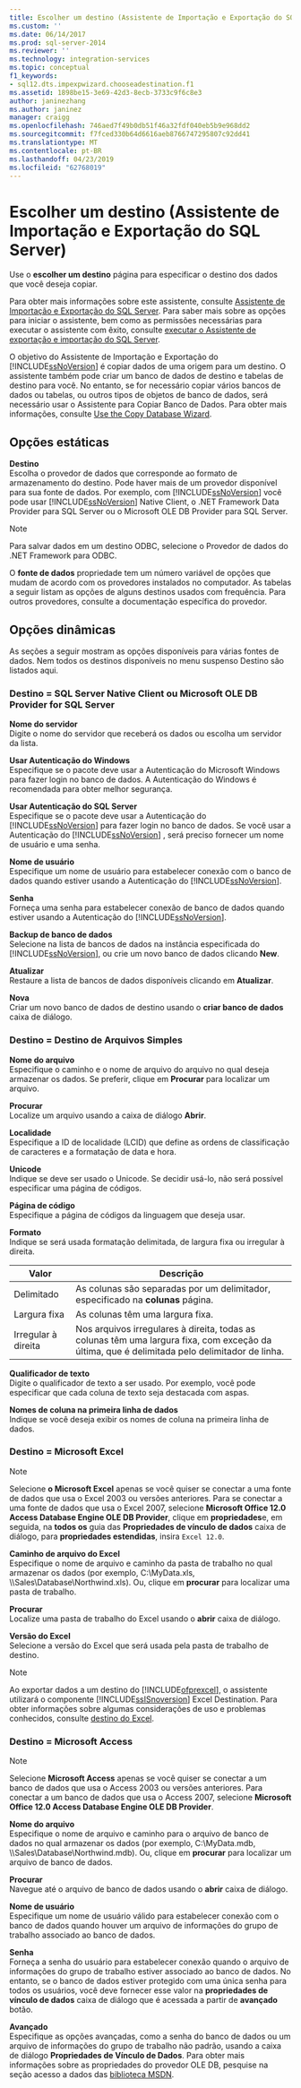 ```yaml
---
title: Escolher um destino (Assistente de Importação e Exportação do SQL Server) | Microsoft Docs
ms.custom: ''
ms.date: 06/14/2017
ms.prod: sql-server-2014
ms.reviewer: ''
ms.technology: integration-services
ms.topic: conceptual
f1_keywords:
- sql12.dts.impexpwizard.chooseadestination.f1
ms.assetid: 1898be15-3e69-42d3-8ecb-3733c9f6c8e3
author: janinezhang
ms.author: janinez
manager: craigg
ms.openlocfilehash: 746aed7f49b0db51f46a32fdf040eb5b9e968dd2
ms.sourcegitcommit: f7fced330b64d6616aeb8766747295807c92dd41
ms.translationtype: MT
ms.contentlocale: pt-BR
ms.lasthandoff: 04/23/2019
ms.locfileid: "62768019"
---
```

# <a name="choose-a-destination-sql-server-import-and-export-wizard"></a>Escolher um destino (Assistente de Importação e Exportação do SQL Server)
  Use o **escolher um destino** página para especificar o destino dos dados que você deseja copiar.  
  
 Para obter mais informações sobre este assistente, consulte [Assistente de Importação e Exportação do SQL Server](import-and-export-data-with-the-sql-server-import-and-export-wizard.md). Para saber mais sobre as opções para iniciar o assistente, bem como as permissões necessárias para executar o assistente com êxito, consulte [executar o Assistente de exportação e importação do SQL Server](start-the-sql-server-import-and-export-wizard.md).  
  
 O objetivo do Assistente de Importação e Exportação do [!INCLUDE[ssNoVersion](../../includes/ssnoversion-md.md)] é copiar dados de uma origem para um destino. O assistente também pode criar um banco de dados de destino e tabelas de destino para você. No entanto, se for necessário copiar vários bancos de dados ou tabelas, ou outros tipos de objetos de banco de dados, será necessário usar o Assistente para Copiar Banco de Dados. Para obter mais informações, consulte [Use the Copy Database Wizard](../../relational-databases/databases/use-the-copy-database-wizard.md).  
  
## <a name="static-options"></a>Opções estáticas  
 **Destino**  
 Escolha o provedor de dados que corresponde ao formato de armazenamento do destino. Pode haver mais de um provedor disponível para sua fonte de dados. Por exemplo, com [!INCLUDE[ssNoVersion](../../includes/ssnoversion-md.md)] você pode usar [!INCLUDE[ssNoVersion](../../includes/ssnoversion-md.md)] Native Client, o .NET Framework Data Provider para SQL Server ou o Microsoft OLE DB Provider para SQL Server.  
  
> [!NOTE]  
>  Para salvar dados em um destino ODBC, selecione o Provedor de dados do .NET Framework para ODBC.  
  
 O **fonte de dados** propriedade tem um número variável de opções que mudam de acordo com os provedores instalados no computador. As tabelas a seguir listam as opções de alguns destinos usados com frequência. Para outros provedores, consulte a documentação específica do provedor.  
  
## <a name="dynamic-options"></a>Opções dinâmicas  
 As seções a seguir mostram as opções disponíveis para várias fontes de dados. Nem todos os destinos disponíveis no menu suspenso Destino são listados aqui.  
  
### <a name="destination--sql-server-native-client-or-microsoft-ole-db-provider-for-sql-server"></a>Destino = SQL Server Native Client ou Microsoft OLE DB Provider for SQL Server  
 **Nome do servidor**  
 Digite o nome do servidor que receberá os dados ou escolha um servidor da lista.  
  
 **Usar Autenticação do Windows**  
 Especifique se o pacote deve usar a Autenticação do Microsoft Windows para fazer login no banco de dados. A Autenticação do Windows é recomendada para obter melhor segurança.  
  
 **Usar Autenticação do SQL Server**  
 Especifique se o pacote deve usar a Autenticação do [!INCLUDE[ssNoVersion](../../includes/ssnoversion-md.md)] para fazer login no banco de dados. Se você usar a Autenticação do [!INCLUDE[ssNoVersion](../../includes/ssnoversion-md.md)] , será preciso fornecer um nome de usuário e uma senha.  
  
 **Nome de usuário**  
 Especifique um nome de usuário para estabelecer conexão com o banco de dados quando estiver usando a Autenticação do [!INCLUDE[ssNoVersion](../../includes/ssnoversion-md.md)].  
  
 **Senha**  
 Forneça uma senha para estabelecer conexão de banco de dados quando estiver usando a Autenticação do [!INCLUDE[ssNoVersion](../../includes/ssnoversion-md.md)].  
  
 **Backup de banco de dados**  
 Selecione na lista de bancos de dados na instância especificada do [!INCLUDE[ssNoVersion](../../includes/ssnoversion-md.md)], ou crie um novo banco de dados clicando **New**.  
  
 **Atualizar**  
 Restaure a lista de bancos de dados disponíveis clicando em **Atualizar**.  
  
 **Nova**  
 Criar um novo banco de dados de destino usando o **criar banco de dados** caixa de diálogo.  
  
### <a name="destination--flat-file-destination"></a>Destino = Destino de Arquivos Simples  
 **Nome do arquivo**  
 Especifique o caminho e o nome de arquivo do arquivo no qual deseja armazenar os dados. Se preferir, clique em **Procurar** para localizar um arquivo.  
  
 **Procurar**  
 Localize um arquivo usando a caixa de diálogo **Abrir**.  
  
 **Localidade**  
 Especifique a ID de localidade (LCID) que define as ordens de classificação de caracteres e a formatação de data e hora.  
  
 **Unicode**  
 Indique se deve ser usado o Unicode. Se decidir usá-lo, não será possível especificar uma página de códigos.  
  
 **Página de código**  
 Especifique a página de códigos da linguagem que deseja usar.  
  
 **Formato**  
 Indique se será usada formatação delimitada, de largura fixa ou irregular à direita.  
  
|Valor|Descrição|  
|-----------|-----------------|  
|Delimitado|As colunas são separadas por um delimitador, especificado na **colunas** página.|  
|Largura fixa|As colunas têm uma largura fixa.|  
|Irregular à direita|Nos arquivos irregulares à direita, todas as colunas têm uma largura fixa, com exceção da última, que é delimitada pelo delimitador de linha.|  
  
 **Qualificador de texto**  
 Digite o qualificador de texto a ser usado. Por exemplo, você pode especificar que cada coluna de texto seja destacada com aspas.  
  
 **Nomes de coluna na primeira linha de dados**  
 Indique se você deseja exibir os nomes de coluna na primeira linha de dados.  
  
### <a name="destination--microsoft-excel"></a>Destino = Microsoft Excel  
  
> [!NOTE]  
>  Selecione **o Microsoft Excel** apenas se você quiser se conectar a uma fonte de dados que usa o Excel 2003 ou versões anteriores. Para se conectar a uma fonte de dados que usa o Excel 2007, selecione **Microsoft Office 12.0 Access Database Engine OLE DB Provider**, clique em **propriedades**e, em seguida, na **todos os** guia das **Propriedades de vínculo de dados** caixa de diálogo, para **propriedades estendidas**, insira `Excel 12.0`.  
  
 **Caminho de arquivo do Excel**  
 Especifique o nome de arquivo e caminho da pasta de trabalho no qual armazenar os dados (por exemplo, C:\MyData.xls, \\\Sales\Database\Northwind.xls). Ou, clique em **procurar** para localizar uma pasta de trabalho.  
  
 **Procurar**  
 Localize uma pasta de trabalho do Excel usando o **abrir** caixa de diálogo.  
  
 **Versão do Excel**  
 Selecione a versão do Excel que será usada pela pasta de trabalho de destino.  
  
> [!NOTE]  
>  Ao exportar dados a um destino do [!INCLUDE[ofprexcel](../../includes/ofprexcel-md.md)], o assistente utilizará o componente [!INCLUDE[ssISnoversion](../../includes/ssisnoversion-md.md)] Excel Destination. Para obter informações sobre algumas considerações de uso e problemas conhecidos, consulte [destino do Excel](../data-flow/excel-destination.md).  
  
### <a name="destination--microsoft-access"></a>Destino = Microsoft Access  
  
> [!NOTE]  
>  Selecione **Microsoft Access** apenas se você quiser se conectar a um banco de dados que usa o Access 2003 ou versões anteriores. Para conectar a um banco de dados que usa o Access 2007, selecione **Microsoft Office 12.0 Access Database Engine OLE DB Provider**.  
  
 **Nome do arquivo**  
 Especifique o nome de arquivo e caminho para o arquivo de banco de dados no qual armazenar os dados (por exemplo, C:\MyData.mdb, \\\Sales\Database\Northwind.mdb). Ou, clique em **procurar** para localizar um arquivo de banco de dados.  
  
 **Procurar**  
 Navegue até o arquivo de banco de dados usando o **abrir** caixa de diálogo.  
  
 **Nome de usuário**  
 Especifique um nome de usuário válido para estabelecer conexão com o banco de dados quando houver um arquivo de informações do grupo de trabalho associado ao banco de dados.  
  
 **Senha**  
 Forneça a senha do usuário para estabelecer conexão quando o arquivo de informações do grupo de trabalho estiver associado ao banco de dados. No entanto, se o banco de dados estiver protegido com uma única senha para todos os usuários, você deve fornecer esse valor na **propriedades de vínculo de dados** caixa de diálogo que é acessada a partir de **avançado** botão.  
  
 **Avançado**  
 Especifique as opções avançadas, como a senha do banco de dados ou um arquivo de informações do grupo de trabalho não padrão, usando a caixa de diálogo **Propriedades de Vínculo de Dados**. Para obter mais informações sobre as propriedades do provedor OLE DB, pesquise na seção acesso a dados das [biblioteca MSDN](https://go.microsoft.com/fwlink/?linkid=62553).  
  
  
